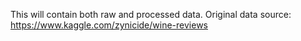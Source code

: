 This will contain both raw and processed data.
Original data source: https://www.kaggle.com/zynicide/wine-reviews